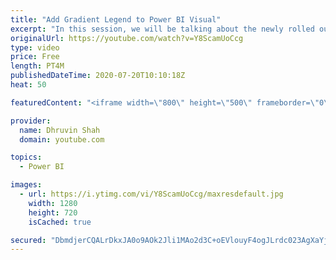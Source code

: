 ```yaml
---
title: "Add Gradient Legend to Power BI Visual"
excerpt: "In this session, we will be talking about the newly rolled out feature by Microsoft during July 2020 release, which is Adding a Gradient Legend to Power BI Visual.  The Gradient Legend can be applicable to the following graphs. • Stacked Bar Chart • Stacked Column Chart • Clustered Bar Chart • Clustered"
originalUrl: https://youtube.com/watch?v=Y8ScamUoCcg
type: video
price: Free
length: PT4M
publishedDateTime: 2020-07-20T10:10:18Z
heat: 50

featuredContent: "<iframe width=\"800\" height=\"500\" frameborder=\"0\" src=\"https://www.youtube.com/embed/Y8ScamUoCcg\" allow=\"accelerometer; autoplay; encrypted-media; gyroscope; picture-in-picture\" allowfullscreen></iframe>"

provider:
  name: Dhruvin Shah
  domain: youtube.com

topics:
  - Power BI

images:
  - url: https://i.ytimg.com/vi/Y8ScamUoCcg/maxresdefault.jpg
    width: 1280
    height: 720
    isCached: true

secured: "DbmdjerCQALrDkxJA0o9AOk2Jli1MAo2d3C+oEVlouyF4ogJLrdc023AgXaYjRkRSSzi5d3CcaCzJVUZbmhEZ9t9B+90zu4elX/VHfUzp09AgPDp+f+RUA5/2UkII2wVKqwOb1DfZuuzgeUXph/W1OnU8b/BG8+O4fYo6VEDeK244ePOdmoe8v9eItQVcn/4+oQASu/awymd9kf9+NKRwVvEzPmmV73jh3TTsouRXvnx1X7ry5l2PK60zqTVsXjz3419/VywD7o9o/VIveoBReQlTbndRXzKdfut+8uiCAnikbl6IfpVh2t2tcERdpCXZ9Wr0bRAtTNfB+JoN8a9IRnySeRn1KSj+vUCpiv8Jmg9meLiQ3PP3ssRnuITfVfOYVRY4UNjeyct1ksFM3sSR87maAJTMep8mOQboCa1LSk=;JdxkUIWQOt8Cj46C0mEL5A=="
---
```


